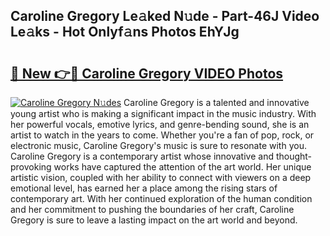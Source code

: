 ## Caroline Gregory Le𝚊ked N𝚞de - Part-46J Video Le𝚊ks - Hot Onlyf𝚊ns Photos EhYJg

# <h2><a href="http://ab20852.deff.icu/?id=Caroline+Gregory">🔗 New 👉🔴 Caroline Gregory VIDEO Photos</a></h2>

[![Caroline Gregory N𝚞des](https://i.imgur.com/rIISA9y.gif)](http://ab20852.deff.icu/?id=Caroline+Gregory)
Caroline Gregory is a talented and innovative young artist who is making a significant impact in the music industry. With her powerful vocals, emotive lyrics, and genre-bending sound, she is an artist to watch in the years to come. Whether you're a fan of pop, rock, or electronic music, Caroline Gregory's music is sure to resonate with you. Caroline Gregory is a contemporary artist whose innovative and thought-provoking works have captured the attention of the art world. Her unique artistic vision, coupled with her ability to connect with viewers on a deep emotional level, has earned her a place among the rising stars of contemporary art. With her continued exploration of the human condition and her commitment to pushing the boundaries of her craft, Caroline Gregory is sure to leave a lasting impact on the art world and beyond.
